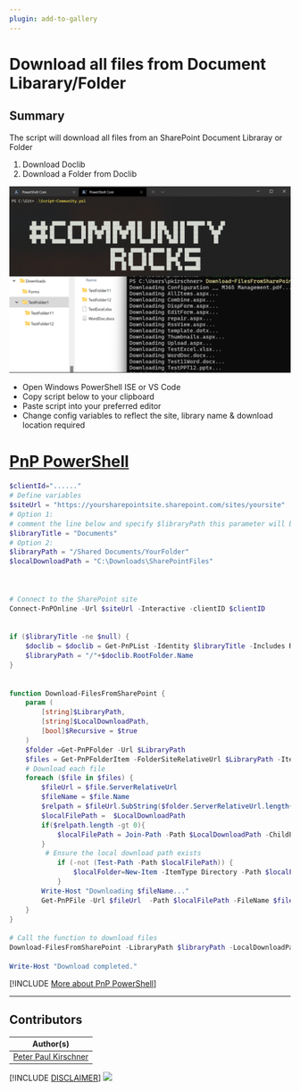 ```yaml
---
plugin: add-to-gallery
---
```


# Download all files from Document Libarary/Folder

## Summary

The script will download all files from an SharePoint Document Libraray or Folder
1. Download Doclib
2. Download a Folder from Doclib



![Example Screenshot](assets/example.png)

- Open Windows PowerShell ISE or VS Code
- Copy script below to your clipboard
- Paste script into your preferred editor
- Change config variables to reflect the site, library name & download location required


# [PnP PowerShell](#tab/pnpps)

```powershell
$clientId="......"
# Define variables
$siteUrl = "https://yoursharepointsite.sharepoint.com/sites/yoursite"
# Option 1:
# comment the line below and specify $libraryPath this parameter will be used
$libraryTitle = "Documents"
# Option 2:
$libraryPath = "/Shared Documents/YourFolder"
$localDownloadPath = "C:\Downloads\SharePointFiles"



# Connect to the SharePoint site
Connect-PnPOnline -Url $siteUrl -Interactive -clientID $clientID


if ($libraryTitle -ne $null) {
    $doclib = $doclib = Get-PnPList -Identity $libraryTitle -Includes RootFolder
    $libraryPath = "/"+$doclib.RootFolder.Name
}


function Download-FilesFromSharePoint {
    param (
        [string]$LibraryPath,
        [string]$LocalDownloadPath,
        [bool]$Recursive = $true
    )
    $folder =Get-PnPFolder -Url $LibraryPath
    $files = Get-PnPFolderItem -FolderSiteRelativeUrl $LibraryPath -ItemType File -Recursive:$Recursive
    # Download each file
    foreach ($file in $files) {
        $fileUrl = $file.ServerRelativeUrl
        $fileName = $file.Name
        $relpath = $fileUrl.SubString($folder.ServerRelativeUrl.length+1).Replace($fileName,"")
        $localFilePath =  $LocalDownloadPath
        if($relpath.length -gt 0){
            $localFilePath = Join-Path -Path $LocalDownloadPath -ChildPath $relpath
        }
         # Ensure the local download path exists
            if (-not (Test-Path -Path $localFilePath)) {
                $localFolder=New-Item -ItemType Directory -Path $localFilePath;
            }
        Write-Host "Downloading $fileName..."
        Get-PnPFile -Url $fileUrl  -Path $localFilePath -FileName $fileName -AsFile
    }
}

# Call the function to download files
Download-FilesFromSharePoint -LibraryPath $libraryPath -LocalDownloadPath $localDownloadPath 

Write-Host "Download completed."

```
[!INCLUDE [More about PnP PowerShell](../../docfx/includes/MORE-PNPPS.md)]
***

## Contributors

| Author(s) |
|-----------|
| [Peter Paul Kirschner](https://github.com/petkir) |


[!INCLUDE [DISCLAIMER](../../docfx/includes/DISCLAIMER.md)]
<img src="https://m365-visitor-stats.azurewebsites.net/script-samples/scripts/spo-download-files-from-doclib" aria-hidden="true" />